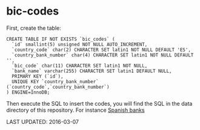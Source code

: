 # bic-codes
First, create the table:

```mysql
CREATE TABLE IF NOT EXISTS `bic_codes` (
  `id` smallint(5) unsigned NOT NULL AUTO_INCREMENT,
  `country_code` char(2) CHARACTER SET latin1 NOT NULL DEFAULT 'ES',
  `country_bank_number` char(4) CHARACTER SET latin1 NOT NULL DEFAULT '',
  `bic_code` char(11) CHARACTER SET latin1 NOT NULL,
  `bank_name` varchar(255) CHARACTER SET latin1 DEFAULT NULL,
  PRIMARY KEY (`id`),
  UNIQUE KEY `country_bank_number` (`country_code`,`country_bank_number`)
) ENGINE=InnoDB;
```

Then execute the SQL to insert the codes, you will find the SQL in the data directory of this repository. For instance [Spanish banks](data/es.sql)

LAST UPDATED: 2016-03-07
